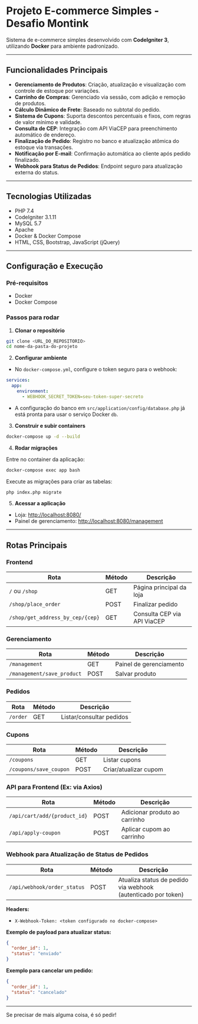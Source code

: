 # Projeto E-commerce Simples - Desafio Montink

Sistema de e-commerce simples desenvolvido com **CodeIgniter 3**, utilizando **Docker** para ambiente padronizado.

---

## Funcionalidades Principais

- **Gerenciamento de Produtos**: Criação, atualização e visualização com controle de estoque por variações.
- **Carrinho de Compras**: Gerenciado via sessão, com adição e remoção de produtos.
- **Cálculo Dinâmico de Frete**: Baseado no subtotal do pedido.
- **Sistema de Cupons**: Suporta descontos percentuais e fixos, com regras de valor mínimo e validade.
- **Consulta de CEP**: Integração com API ViaCEP para preenchimento automático de endereço.
- **Finalização de Pedido**: Registro no banco e atualização atômica do estoque via transações.
- **Notificação por E-mail**: Confirmação automática ao cliente após pedido finalizado.
- **Webhook para Status de Pedidos**: Endpoint seguro para atualização externa do status.

---

## Tecnologias Utilizadas

- PHP 7.4
- CodeIgniter 3.1.11
- MySQL 5.7
- Apache
- Docker & Docker Compose
- HTML, CSS, Bootstrap, JavaScript (jQuery)

---

## Configuração e Execução

### Pré-requisitos

- Docker
- Docker Compose

### Passos para rodar

1. **Clonar o repositório**

```bash
git clone <URL_DO_REPOSITORIO>
cd nome-da-pasta-do-projeto
```

2. **Configurar ambiente**

- No `docker-compose.yml`, configure o token seguro para o webhook:

```yaml
services:
  app:
    environment:
      - WEBHOOK_SECRET_TOKEN=seu-token-super-secreto
```

- A configuração do banco em `src/application/config/database.php` já está pronta para usar o serviço Docker `db`.

3. **Construir e subir containers**

```bash
docker-compose up -d --build
```

4. **Rodar migrações**

Entre no container da aplicação:

```bash
docker-compose exec app bash
```

Execute as migrações para criar as tabelas:

```bash
php index.php migrate
```

5. **Acessar a aplicação**

- Loja: [http://localhost:8080/](http://localhost:8080/)
- Painel de gerenciamento: [http://localhost:8080/management](http://localhost:8080/management)

---

## Rotas Principais

### Frontend

| Rota                      | Método | Descrição                           |
|---------------------------|--------|-----------------------------------|
| `/` ou `/shop`             | GET    | Página principal da loja           |
| `/shop/place_order`        | POST   | Finalizar pedido                   |
| `/shop/get_address_by_cep/{cep}` | GET    | Consulta CEP via API ViaCEP       |

### Gerenciamento

| Rota                      | Método | Descrição                           |
|---------------------------|--------|-----------------------------------|
| `/management`              | GET    | Painel de gerenciamento            |
| `/management/save_product` | POST   | Salvar produto                     |

### Pedidos

| Rota           | Método | Descrição              |
|----------------|--------|------------------------|
| `/order`       | GET    | Listar/consultar pedidos|

### Cupons

| Rota               | Método | Descrição            |
|--------------------|--------|----------------------|
| `/coupons`          | GET    | Listar cupons         |
| `/coupons/save_coupon` | POST | Criar/atualizar cupom |

### API para Frontend (Ex: via Axios)

| Rota                      | Método | Descrição                       |
|---------------------------|--------|---------------------------------|
| `/api/cart/add/{product_id}` | POST   | Adicionar produto ao carrinho    |
| `/api/apply-coupon`         | POST   | Aplicar cupom ao carrinho        |

### Webhook para Atualização de Status de Pedidos

| Rota                           | Método | Descrição                         |
|--------------------------------|--------|---------------------------------|
| `/api/webhook/order_status`    | POST   | Atualiza status de pedido via webhook (autenticado por token) |

**Headers:**

- `X-Webhook-Token: <token configurado no docker-compose>`

**Exemplo de payload para atualizar status:**

```json
{
  "order_id": 1,
  "status": "enviado"
}
```

**Exemplo para cancelar um pedido:**

```json
{
  "order_id": 1,
  "status": "cancelado"
}
```

---

Se precisar de mais alguma coisa, é só pedir!
